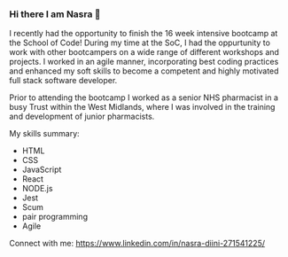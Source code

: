 ### Hi there I am Nasra 👋


I recently had the opportunity to finish the 16 week intensive bootcamp at the School of Code! During my time at the SoC, I had the oppurtunity to work with other bootcampers on a wide range of different workshops and projects. 
I worked in an agile manner, incorporating best coding practices and enhanced my soft skills to become a competent and highly motivated full stack software developer. 

Prior to attending the bootcamp I worked as a senior NHS pharmacist in a busy Trust within the West Midlands, where I was involved in the training and development of junior pharmacists. 


My skills summary:

- HTML 
- CSS
- JavaScript
- React
- NODE.js
- Jest
- Scum 
- pair programming 
- Agile 



Connect with me: https://www.linkedin.com/in/nasra-diini-271541225/
